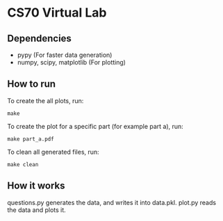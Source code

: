 CS70 Virtual Lab
================

Dependencies
-------------
 - pypy (For faster data generation)
 - numpy, scipy, matplotlib (For plotting)

How to run
-------------
To create the all plots, run:
```
make
```

To create the plot for a specific part (for example part a), run:
```
make part_a.pdf
```

To clean all generated files, run:
```
make clean
```

How it works
-------------
questions.py generates the data, and writes it into data.pkl. plot.py reads the data and plots it.
